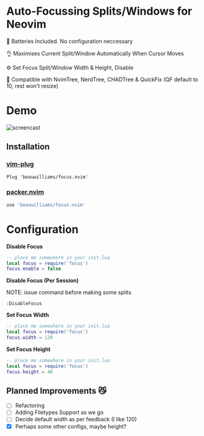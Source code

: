 # Auto-Focussing Splits/Windows for Neovim

🔋 Batteries Included. No configuration neccessary

👌 Maximises Current Split/Window Automatically When Cursor Moves

⚙️  Set Focus Split/Window Width & Height, Disable

🙌 Compatible with NvimTree, NerdTree, CHADTree & QuickFix (QF default to 10, rest won't resize)

# Demo

![screencast](https://i.ibb.co/0tsKww4/focusop.gif)

## Installation
### [vim-plug](https://github.com/junegunn/vim-plug)
```vim
Plug 'beauwilliams/focus.nvim'
```
### [packer.nvim](https://github.com/wbthomason/packer.nvim)
```lua
use 'beauwilliams/focus.nvim'
```

# Configuration
**Disable Focus**
```lua
-- place me somewhere in your init.lua
local focus = require('focus')
focus.enable = false
```
**Disable Focus (Per Session)**

NOTE: issue command before making some splits
```vim
:DisableFocus
```

**Set Focus Width**
```lua
-- place me somewhere in your init.lua
local focus = require('focus')
focus.width = 120
```

**Set Focus Height**
```lua
-- place me somewhere in your init.lua
local focus = require('focus')
focus.height = 40
```

## Planned Improvements 😼

- [ ] Refactoring
- [ ] Adding Filetypes Support as we go
- [ ] Decide default width as per feedback (I like 120)
- [x] Perhaps some other configs, maybe height?
